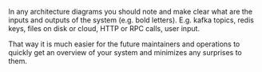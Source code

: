 In any architecture diagrams you should note and make clear what are the inputs and outputs of the system (e.g. bold letters).
E.g. kafka topics, redis keys, files on disk or cloud, HTTP or RPC calls, user input.

That way it is much easier for the future maintainers and operations to quickly get an overview of your system and minimizes any surprises to them. 
